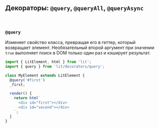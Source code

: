 ## Декораторы: `@query`, `@queryAll`, `@queryAsync`

<br>

### `@query`

Изменяет свойство класса, превращая его в геттер, который возвращает элемент. Необязательный второй аргумент при значении `true` выполняет поиск в DOM только один раз и кэширует результат.

```ts
import { LitElement, html } from 'lit';
import { query } from 'lit/decorators/query';

class MyElement extends LitElement {
  @query('#first')
  _first;

  render() {
    return html`
      <div id="first"></div>
      <div id="second"></div>
    `;
  }
}
```
